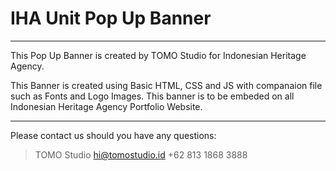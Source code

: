 # IHA Unit Pop Up Banner

---

This Pop Up Banner is created by TOMO Studio for Indonesian Heritage Agency.

This Banner is created using Basic HTML, CSS and JS with companaion file such as Fonts and Logo Images.
This banner is to be embeded on all Indonesian Heritage Agency Portfolio Website.

---

Please contact us should you have any questions:
> TOMO Studio
> hi@tomostudio.id
> +62 813 1868 3888
